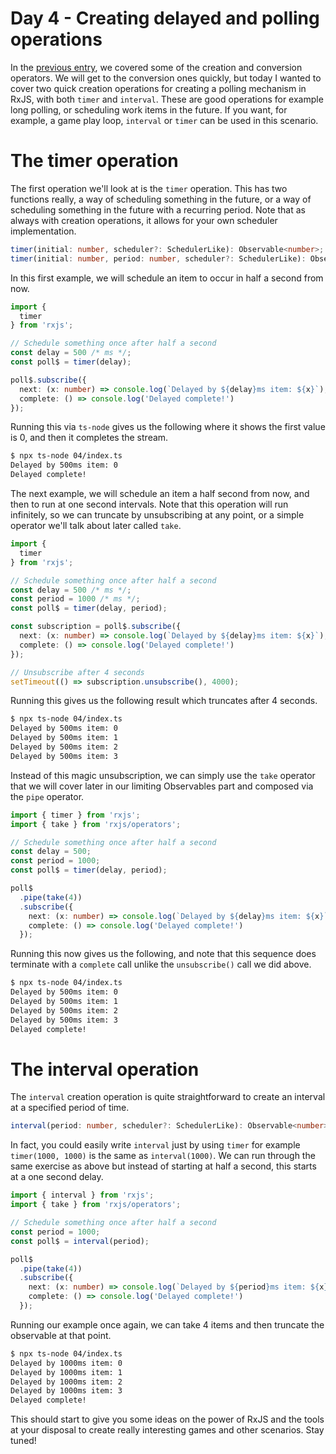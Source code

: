 # Day 4 - Creating delayed and polling operations

In the [previous entry](../03/readme.md), we covered some of the creation and conversion operators. We will get to the conversion ones quickly, but today I wanted to cover two quick creation operations for creating a polling mechanism in RxJS, with both `timer` and `interval`.  These are good operations for example long polling, or scheduling work items in the future.  If you want, for example, a game play loop, `interval` or `timer` can be used in this scenario.

# The timer operation

The first operation we'll look at is the `timer` operation. This has two functions really, a way of scheduling something in the future, or a way of scheduling something in the future with a recurring period.  Note that as always with creation operations, it allows for your own scheduler implementation.

```typescript
timer(initial: number, scheduler?: SchedulerLike): Observable<number>;
timer(initial: number, period: number, scheduler?: SchedulerLike): Observable<number>;
```

In this first example, we will schedule an item to occur in half a second from now.

```typescript
import {
  timer
} from 'rxjs';

// Schedule something once after half a second
const delay = 500 /* ms */; 
const poll$ = timer(delay);

poll$.subscribe({
  next: (x: number) => console.log(`Delayed by ${delay}ms item: ${x}`),
  complete: () => console.log('Delayed complete!')
});
```

Running this via `ts-node` gives us the following where it shows the first value is 0, and then it completes the stream.

```bash
$ npx ts-node 04/index.ts
Delayed by 500ms item: 0
Delayed complete!
```

The next example, we will schedule an item a half second from now, and then to run at one second intervals.  Note that this operation will run infinitely, so we can truncate by unsubscribing at any point, or a simple operator we'll talk about later called `take`.

```typescript
import {
  timer
} from 'rxjs';

// Schedule something once after half a second
const delay = 500 /* ms */; 
const period = 1000 /* ms */; 
const poll$ = timer(delay, period);

const subscription = poll$.subscribe({
  next: (x: number) => console.log(`Delayed by ${delay}ms item: ${x}`),
  complete: () => console.log('Delayed complete!')
});

// Unsubscribe after 4 seconds
setTimeout(() => subscription.unsubscribe(), 4000);
```

Running this gives us the following result which truncates after 4 seconds.
```bash
$ npx ts-node 04/index.ts
Delayed by 500ms item: 0
Delayed by 500ms item: 1
Delayed by 500ms item: 2
Delayed by 500ms item: 3
```

Instead of this magic unsubscription, we can simply use the `take` operator that we will cover later in our limiting Observables part and composed via the `pipe` operator.

```typescript
import { timer } from 'rxjs';
import { take } from 'rxjs/operators';

// Schedule something once after half a second
const delay = 500; 
const period = 1000; 
const poll$ = timer(delay, period);

poll$
  .pipe(take(4))
  .subscribe({
    next: (x: number) => console.log(`Delayed by ${delay}ms item: ${x}`),
    complete: () => console.log('Delayed complete!')
  });
```

Running this now gives us the following, and note that this sequence does terminate with a `complete` call unlike the `unsubscribe()` call we did above.
```bash
$ npx ts-node 04/index.ts
Delayed by 500ms item: 0
Delayed by 500ms item: 1
Delayed by 500ms item: 2
Delayed by 500ms item: 3
Delayed complete!
```

# The interval operation

The `interval` creation operation is quite straightforward to create an interval at a specified period of time. 

```typescript
interval(period: number, scheduler?: SchedulerLike): Observable<number>;
```

In fact, you could easily write `interval` just by using `timer` for example `timer(1000, 1000)` is the same as `interval(1000)`.  We can run through the same exercise as above but instead of starting at half a second, this starts at a one second delay.

```typescript
import { interval } from 'rxjs';
import { take } from 'rxjs/operators';

// Schedule something once after half a second
const period = 1000; 
const poll$ = interval(period);

poll$
  .pipe(take(4))
  .subscribe({
    next: (x: number) => console.log(`Delayed by ${period}ms item: ${x}`),
    complete: () => console.log('Delayed complete!')
  });
```

Running our example once again, we can take 4 items and then truncate the observable at that point. 

```bash
$ npx ts-node 04/index.ts
Delayed by 1000ms item: 0
Delayed by 1000ms item: 1
Delayed by 1000ms item: 2
Delayed by 1000ms item: 3
Delayed complete!
```

This should start to give you some ideas on the power of RxJS and the tools at your disposal to create really interesting games and other scenarios.  Stay tuned!
